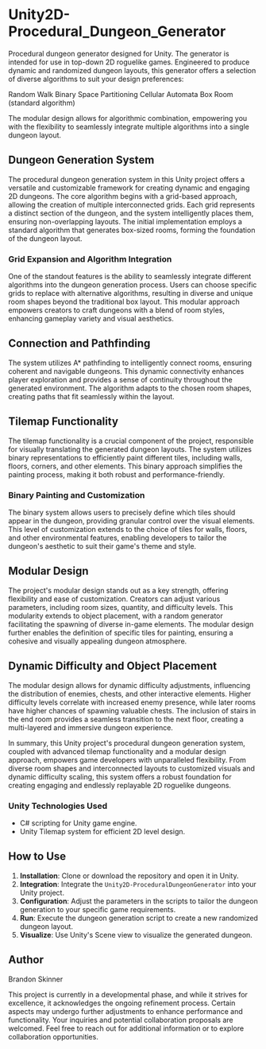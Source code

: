 # Unity2D-Procedural_Dungeon_Generator
Procedural dungeon generator designed for Unity. The generator is intended for use in top-down 2D roguelike games. Engineered to produce dynamic and randomized dungeon layouts, this generator offers a selection of diverse algorithms to suit your design preferences:

Random Walk
Binary Space Partitioning
Cellular Automata
Box Room (standard algorithm)

The modular design allows for algorithmic combination, empowering you with the flexibility to seamlessly integrate multiple algorithms into a single dungeon layout.


## Dungeon Generation System

The procedural dungeon generation system in this Unity project offers a versatile and customizable framework for creating dynamic and engaging 2D dungeons. The core algorithm begins with a grid-based approach, allowing the creation of multiple interconnected grids. Each grid represents a distinct section of the dungeon, and the system intelligently places them, ensuring non-overlapping layouts. The initial implementation employs a standard algorithm that generates box-sized rooms, forming the foundation of the dungeon layout.

### Grid Expansion and Algorithm Integration

One of the standout features is the ability to seamlessly integrate different algorithms into the dungeon generation process. Users can choose specific grids to replace with alternative algorithms, resulting in diverse and unique room shapes beyond the traditional box layout. This modular approach empowers creators to craft dungeons with a blend of room styles, enhancing gameplay variety and visual aesthetics.

## Connection and Pathfinding

The system utilizes A* pathfinding to intelligently connect rooms, ensuring coherent and navigable dungeons. This dynamic connectivity enhances player exploration and provides a sense of continuity throughout the generated environment. The algorithm adapts to the chosen room shapes, creating paths that fit seamlessly within the layout.

## Tilemap Functionality

The tilemap functionality is a crucial component of the project, responsible for visually translating the generated dungeon layouts. The system utilizes binary representations to efficiently paint different tiles, including walls, floors, corners, and other elements. This binary approach simplifies the painting process, making it both robust and performance-friendly.

### Binary Painting and Customization

The binary system allows users to precisely define which tiles should appear in the dungeon, providing granular control over the visual elements. This level of customization extends to the choice of tiles for walls, floors, and other environmental features, enabling developers to tailor the dungeon's aesthetic to suit their game's theme and style.

## Modular Design

The project's modular design stands out as a key strength, offering flexibility and ease of customization. Creators can adjust various parameters, including room sizes, quantity, and difficulty levels. This modularity extends to object placement, with a random generator facilitating the spawning of diverse in-game elements. The modular design further enables the definition of specific tiles for painting, ensuring a cohesive and visually appealing dungeon atmosphere.

## Dynamic Difficulty and Object Placement

The modular design allows for dynamic difficulty adjustments, influencing the distribution of enemies, chests, and other interactive elements. Higher difficulty levels correlate with increased enemy presence, while later rooms have higher chances of spawning valuable chests. The inclusion of stairs in the end room provides a seamless transition to the next floor, creating a multi-layered and immersive dungeon experience.

In summary, this Unity project's procedural dungeon generation system, coupled with advanced tilemap functionality and a modular design approach, empowers game developers with unparalleled flexibility. From diverse room shapes and interconnected layouts to customized visuals and dynamic difficulty scaling, this system offers a robust foundation for creating engaging and endlessly replayable 2D roguelike dungeons.

### Unity Technologies Used
- C# scripting for Unity game engine.
- Unity Tilemap system for efficient 2D level design.

## How to Use

1. **Installation**: Clone or download the repository and open it in Unity.
2. **Integration**: Integrate the `Unity2D-ProceduralDungeonGenerator` into your Unity project.
3. **Configuration**: Adjust the parameters in the scripts to tailor the dungeon generation to your specific game requirements.
4. **Run**: Execute the dungeon generation script to create a new randomized dungeon layout.
5. **Visualize**: Use Unity's Scene view to visualize the generated dungeon.


## Author

Brandon Skinner

This project is currently in a developmental phase, and while it strives for excellence, it acknowledges the ongoing refinement process. Certain aspects may undergo further adjustments to enhance performance and functionality. Your inquiries and potential collaboration proposals are welcomed. Feel free to reach out for additional information or to explore collaboration opportunities.

